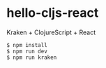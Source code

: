 # hello-cljs-react

Kraken + ClojureScript + React

```shell
$ npm install
$ npm run dev
$ npm run kraken
```
